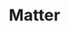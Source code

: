---
guid: 2016
title: "Matter"
category: Matter
link-category: Protocol
description: "Matter is a unified, open-source application-layer connectivity standard built to enable developers and device manufacturers to connect and build reliable, and secure ecosystems and increase compatibility among connected home devices. It is built with market-proven technologies using Internet Protocol (IP) and is compatible with Thread and Wi-Fi network transports. Matter was developed by a Working Group within the Connectivity Standards Alliance (Alliance). This Working Group develops and promotes the adoption of the Matter standard, a royalty-free connectivity standard to increase compatibility among smart home products, with security as a fundamental design tenet. The vision that led major industry players to come together to build Matter is that smart connectivity should be simple, reliable, and interoperable.

Matter simplifies development for manufacturers and increases compatibility for consumers.

The standard was built around a shared belief that smart home devices should be secure, reliable, and seamless to use. By building upon Internet Protocol (IP), Matter enables communication across smart home devices, mobile apps, and cloud services and defines a specific set of IP-based networking technologies for device certification.

The Matter specification details everything necessary to implement a Matter application and transport layer stack. It is intended to be used by implementers as a complete specification.

The Alliance officially opened the Matter Working Group on January 17, 2020, and the specification is available for adoption now."
url: "https://buildwithmatter.com"
locale: en_GB
sitemap:
  changefreq: 'monthly'
  exclude: 'no'
  priority: 0.5
  lastmod:  # date to end modification
---